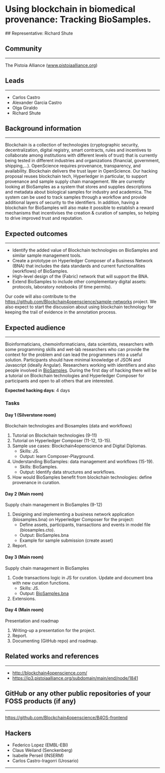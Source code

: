 # Using blockchain in biomedical provenance: Tracking BioSamples.

## Representative: Richard Shute

## Community
---

The Pistoia Alliance (www.pistoiaalliance.org)

## Leads
---
- Carlos Castro 
- Alexander Garcia Castro 
- Olga Giraldo
- Richard Shute

## Background information
---
Blockchain is a collection of technologies (cryptographic security, decentralization, digital registry, smart contracts, rules and incentives to collaborate among institutions with different levels of trust) that is currently being tested in different industries and organizations (financial, government, shipping,...). OpenScience requires provenance, transparency, and availability. Blockchain delivers the trust layer in OpenScience. Our hacking proposal reuses blockchain tech, Hyperledger in particular, to support provenance and sample supply chain management. We are currently looking at BioSamples as a system that stores and supplies descriptions and metadata about biological samples for industry and academica. The system can be used to track samples through a workflow and provide additional layers of security to the identifiers. In addition, having a blockchain for BioSamples will also make it possible to establish a reward mechanisms that incentivises the creation & curation of samples, so helping to drive improved trust and reputation.

## Expected outcomes
---

- Identify the added value of Blockchain technologies on BioSamples and similar sample management tools. 
- Create a prototype on Hyperledger Composer of a Business Network (BNA) that includes the data standards and current functionalities (workflows) of BioSamples.
- High-level design of the (Fabric) network that will support the BNA.
- Extend BioSamples to include other complementary digital assets: protocols, laboratory notebooks (if time permits).

Our code will also contribute to the https://github.com/Blockchain4openscience/sample-networks project. We also expect to start the discussion about using blockchain technology for keeping the trail of evidence in the annotation process.  

## Expected audience
---

Bioinformaticians, chemoinformaticians, data scientists, researchers with some programming skills and wet-lab researchers who can provide the context for the problem and can lead the programmers into a useful solution. Participants should have minimal knowledge of JSON and Javascript (ideally Angular). Researchers working with identifiers and also people involved in [BioSamples](https://www.ebi.ac.uk/biosamples/). During the first day of hacking there will be a tutorial on Blockchain technologies and Hyperledger Composer for participants and open to all others that are interested. 

**Expected hacking days**: 4 days

### Tasks 

#### Day 1  (Silverstone room)
Blockchain technologies and Biosamples (data and workflows)
  1. Tutorial on Blockchain technologies (9-11)
  2. Tutorial on Hyperledger Composer (11-12, 13-15). 
  3. Sample use cases: Blockchain4openscience and Digital Diplomas. 
      - Skills: JS. 
      - Output: learn Composer-Playground.
  4. Understanding BioSamples: data management and workflows (15-19).
      - Skills: BioSamples. 
      - Output: Identify data structures and workflows.
  5. How would BioSamples benefit from blockchain technologies: define provenance in curation. 
 
#### Day 2 (Main room)
Supply chain management in BioSamples (9-12)
  1. Designing and implementing a business network application (biosamples.bna) on Hyperledger Composer for the project:
      - Define assets, participants, transactions and events in model file (biosamples.cto).
      - Output: BioSamples.bna
      - Example for sample submission (create asset)
  2. Report.
  
#### Day 3 (Main room)
Supply chain management in BioSamples
  1. Code transactions logic in JS for curation. Update and document bna with new curation functions. 
      - Skills: JS. 
      - Output: [BioSamples.bna](https://github.com/elixir-europe/BioHackathon/blob/master/interoperability/Using%20blockchain%20in%20biomedical%20provenance%20the%20identifiers%20use%20case/biosamples/biosamples.bna)
  2. Extensions.  
      
#### Day 4 (Main room)
Presentation and roadmap
  1. Writing-up a presentation for the project.
  2. Report.
  3. Documenting (GitHub repo) and roadmap.

## Related works and references
---
- http://blockchain4openscience.com/
- https://ip3.pistoiaalliance.org/subdomain/main/end/node/1841

## GitHub or any other public repositories of your FOSS products (if any)
---
https://github.com/Blockchain4openscience/B4OS-frontend

## Hackers
* Federico Lopez (EMBL-EBI)
* Claus Weiland (Senckenberg)
* Isabelle Perseil (INSERM)
* Carlos Castro-Iragorri (Urosario)
---

